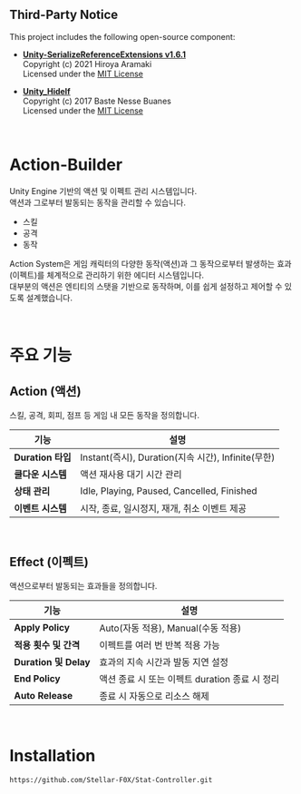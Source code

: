 ## Third-Party Notice

This project includes the following open-source component:

- **[Unity-SerializeReferenceExtensions v1.6.1](https://github.com/mackysoft/Unity-SerializeReferenceExtensions/releases/tag/1.6.1)**  
  Copyright (c) 2021 Hiroya Aramaki <br>
Licensed under the [MIT License](https://github.com/mackysoft/Unity-SerializeReferenceExtensions/blob/master/LICENSE)


- **[Unity_HideIf](https://github.com/Baste-RainGames/Unity_HideIf?tab=MIT-1-ov-file)**  
  Copyright (c) 2017 Baste Nesse Buanes <br>
Licensed under the [MIT License](https://github.com/Baste-RainGames/Unity_HideIf/blob/master/LICENSE)

<br>

# Action-Builder

Unity Engine 기반의 액션 및 이펙트 관리 시스템입니다. <br>
액션과 그로부터 발동되는 동작을 관리할 수 있습니다. <br>

- 스킬
- 공격
- 동작 

Action System은 게임 캐릭터의 다양한 동작(액션)과 그 동작으로부터 발생하는 효과(이펙트)를 체계적으로 관리하기 위한 에디터 시스템입니다.<br>
대부분의 액션은 엔티티의 스탯을 기반으로 동작하며, 이를 쉽게 설정하고 제어할 수 있도록 설계했습니다.

<br>

# 주요 기능
## Action (액션)

스킬, 공격, 회피, 점프 등 게임 내 모든 동작을 정의합니다.

| 기능 | 설명 |
|------|------|
| **Duration 타입** | Instant(즉시), Duration(지속 시간), Infinite(무한) |
| **쿨다운 시스템** | 액션 재사용 대기 시간 관리 |
| **상태 관리** | Idle, Playing, Paused, Cancelled, Finished |
| **이벤트 시스템** | 시작, 종료, 일시정지, 재개, 취소 이벤트 제공 |

<br>

## Effect (이펙트)

액션으로부터 발동되는 효과들을 정의합니다.

| 기능 | 설명 |
|------|------|
| **Apply Policy** | Auto(자동 적용), Manual(수동 적용) |
| **적용 횟수 및 간격** | 이펙트를 여러 번 반복 적용 가능 |
| **Duration 및 Delay** | 효과의 지속 시간과 발동 지연 설정 |
| **End Policy** | 액션 종료 시 또는 이펙트 duration 종료 시 정리 |
| **Auto Release** | 종료 시 자동으로 리소스 해제 |

<br>

# Installation

```
https://github.com/Stellar-F0X/Stat-Controller.git
```